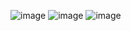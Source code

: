 ![image](https://github.com/user-attachments/assets/bd9c1465-9bc3-46e7-9d3c-08d47510e6a0)
![image](https://github.com/user-attachments/assets/3010d263-5709-4fc0-ac31-0258b07e2694)
![image](https://github.com/user-attachments/assets/cc7bb63b-58e3-4cad-a62c-1b2d2a5ec9a4)
